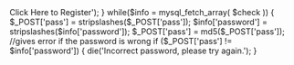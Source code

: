 <?php 

 // Connects to your Database 

 mysql_connect("your.hostaddress.com", "username", "password") or die(mysql_error()); 

 mysql_select_db("Database_Name") or die(mysql_error()); 


 //Checks if there is a login cookie

 if(isset($_COOKIE['ID_my_site']))


 //if there is, it logs you in and directes you to the members page

 { 
 	$username = $_COOKIE['ID_my_site']; 

 	$pass = $_COOKIE['Key_my_site'];

 	 	$check = mysql_query("SELECT * FROM users WHERE username = '$username'")or die(mysql_error());

 	while($info = mysql_fetch_array( $check )) 	

 		{

 		if ($pass != $info['password']) 

 			{

 			 			}

 		else

 			{

 			header("Location: members.php");



 			}

 		}

 }


 //if the login form is submitted 

 if (isset($_POST['submit'])) { // if form has been submitted



 // makes sure they filled it in

 	if(!$_POST['username'] | !$_POST['pass']) {

 		die('You did not fill in a required field.');

 	}

 	// checks it against the database



 	if (!get_magic_quotes_gpc()) {

 		$_POST['email'] = addslashes($_POST['email']);

 	}

 	$check = mysql_query("SELECT * FROM users WHERE username = '".$_POST['username']."'")or die(mysql_error());



 //Gives error if user dosen't exist

 $check2 = mysql_num_rows($check);

 if ($check2 == 0) {

 		die('That user does not exist in our database. <a href=add.php>Click Here to Register</a>');

 				}

 while($info = mysql_fetch_array( $check )) 	

 {

 $_POST['pass'] = stripslashes($_POST['pass']);

 	$info['password'] = stripslashes($info['password']);

 	$_POST['pass'] = md5($_POST['pass']);



 //gives error if the password is wrong

 	if ($_POST['pass'] != $info['password']) {

 		die('Incorrect password, please try again.');

 	}

 
